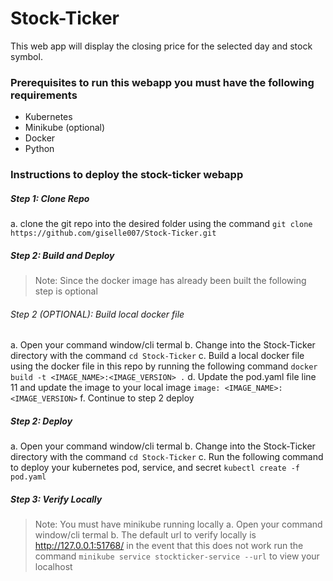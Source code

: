# Stock-Ticker
This web app will display the closing price for the selected day and stock symbol. 


### Prerequisites to run this webapp you must have the following requirements
- Kubernetes
- Minikube (optional)
- Docker
- Python

### Instructions to deploy the stock-ticker webapp
##### Step 1: Clone Repo

a. clone the git repo into the desired folder using the command ``git clone https://github.com/giselle007/Stock-Ticker.git``

##### Step 2: Build and Deploy

>Note: Since the docker image has already been built the following step is optional

###### Step 2 (OPTIONAL): Build local docker file
a. Open your command window/cli termal
b. Change into the Stock-Ticker directory with the command ``cd Stock-Ticker``
c. Build a local docker file using the docker file in this repo by running the following command ``docker build -t <IMAGE_NAME>:<IMAGE_VERSION> .``
d. Update the pod.yaml file line 11 and update the image to your local image ``image: <IMAGE_NAME>:<IMAGE_VERSION>``
f. Continue to step 2 deploy

##### Step 2: Deploy
a. Open your command window/cli termal
b. Change into the Stock-Ticker directory with the command ``cd Stock-Ticker``
c. Run the following command to deploy your kubernetes pod, service, and secret ``kubectl create -f pod.yaml``

##### Step 3: Verify Locally
>Note: You must have minikube running locally
a. Open your command window/cli termal
b. The default url to verify locally is http://127.0.0.1:51768/ in the event that this does not work run the command ``minikube service stockticker-service --url`` to view your localhost

